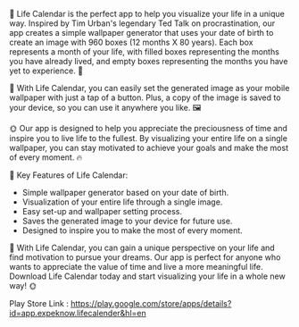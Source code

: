 📅 Life Calendar is the perfect app to help you visualize your life in a unique way. Inspired by Tim Urban's legendary Ted Talk on procrastination, our app creates a simple wallpaper generator that uses your date of birth to create an image with 960 boxes (12 months X 80 years). Each box represents a month of your life, with filled boxes representing the months you have already lived, and empty boxes representing the months you have yet to experience. 🌟

📱 With Life Calendar, you can easily set the generated image as your mobile wallpaper with just a tap of a button. Plus, a copy of the image is saved to your device, so you can use it anywhere you like. 🖼️

🌞 Our app is designed to help you appreciate the preciousness of time and inspire you to live life to the fullest. By visualizing your entire life on a single wallpaper, you can stay motivated to achieve your goals and make the most of every moment. 🔥

🎉 Key Features of Life Calendar:

- Simple wallpaper generator based on your date of birth.
- Visualization of your entire life through a single image.
- Easy set-up and wallpaper setting process.
- Saves the generated image to your device for future use.
- Designed to inspire you to make the most of every moment.

🔎 With Life Calendar, you can gain a unique perspective on your life and find motivation to pursue your dreams. Our app is perfect for anyone who wants to appreciate the value of time and live a more meaningful life. Download Life Calendar today and start visualizing your life in a whole new way! 🌞

Play Store Link : https://play.google.com/store/apps/details?id=app.expeknow.lifecalender&hl=en
